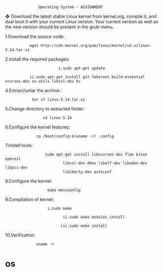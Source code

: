 
                   Operating System - ASSIGNMENT


❖ Download the latest stable Linux kernel from
kernel.org, compile it, and dual boot it with your
current Linux version. Your current version as well
as the new version should be present in the
grub-menu.

1.Download the source code: 
                           
			   wget http://cdn.kernel.org/pub/linux/kernel/v5.x/linux-5.14.tar.xz

2.Install the required packages: 
                                              
                            i.sudo apt-get update
															
			   ii.sudo apt-get install git fakeroot build-essential ncurses-dev xz-utils libssl-dev bc

4.Extract/untar the archive :
                             
			    tar xf linux-5.14.tar.xz

5.Change directory to extracted folder:
                                  
		             cd linux-5.14

6.Configure the kernel features:
                                
			      cp /boot/config-$(uname -r) .config

7.Install tools:
                
		              sudo apt-get install libncurses-dev flex bison openssl
                              libssl-dev dkms libelf-dev libudev-dev libpci-dev
                              libiberty-dev autoconf

8.Configure the kernel:
                       
		               make menuconfig

9.Compilation of kernel: 
                
		               i.sudo make
								
                              ii.sudo make modules_install
							 
                             iii.sudo make install

10.Verification:
                              
			      uname -r

# os

